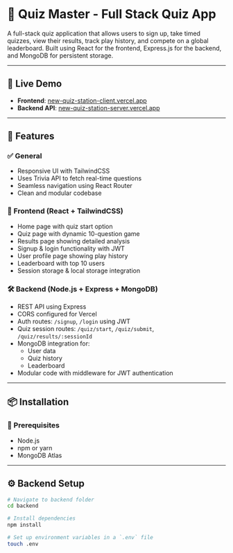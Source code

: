 # 🎯 Quiz Master - Full Stack Quiz App

A full-stack quiz application that allows users to sign up, take timed quizzes, view their results, track play history, and compete on a global leaderboard. Built using React for the frontend, Express.js for the backend, and MongoDB for persistent storage.

---

## 🚀 Live Demo

- **Frontend**: [new-quiz-station-client.vercel.app](https://new-quiz-station-client.vercel.app/)
- **Backend API**: [new-quiz-station-server.vercel.app](https://new-quiz-station-server.vercel.app/)

---

## 🧠 Features

### ✅ General

- Responsive UI with TailwindCSS
- Uses Trivia API to fetch real-time questions
- Seamless navigation using React Router
- Clean and modular codebase

### 🧩 Frontend (React + TailwindCSS)

- Home page with quiz start option
- Quiz page with dynamic 10-question game
- Results page showing detailed analysis
- Signup & login functionality with JWT
- User profile page showing play history
- Leaderboard with top 10 users
- Session storage & local storage integration

### 🛠️ Backend (Node.js + Express + MongoDB)

- REST API using Express
- CORS configured for Vercel
- Auth routes: `/signup`, `/login` using JWT
- Quiz session routes: `/quiz/start`, `/quiz/submit`, `/quiz/results/:sessionId`
- MongoDB integration for:
  - User data
  - Quiz history
  - Leaderboard
- Modular code with middleware for JWT authentication

---

## 📦 Installation

### 🔧 Prerequisites

- Node.js
- npm or yarn
- MongoDB Atlas

---

## ⚙️ Backend Setup

```bash
# Navigate to backend folder
cd backend

# Install dependencies
npm install

# Set up environment variables in a `.env` file
touch .env